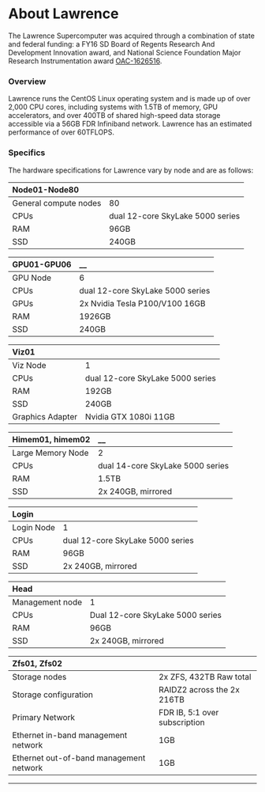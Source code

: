 # About Lawrence

The Lawrence Supercomputer was acquired through a combination of state and federal funding: a FY16 SD Board of Regents Research And Development Innovation award, and National Science Foundation Major Research Instrumentation award [OAC-1626516](https://nsf.gov/awardsearch/showAward?AWD_ID=1626516&HistoricalAwards=false).

### Overview

Lawrence runs the CentOS Linux operating system and is made up of over 2,000 CPU cores, including systems with 1.5TB of memory, GPU accelerators, and over 400TB of shared high-speed data storage accessible via a 56GB FDR Infiniband network. Lawrence has an estimated performance of over 60TFLOPS.

### Specifics

The hardware specifications for Lawrence vary by node and are as follows:

| **Node01-Node80** |  |
| :--- | :--- |
| General compute nodes         | 80 |
| CPUs | dual 12-core SkyLake 5000 series |
| RAM | 96GB  |
| SSD | 240GB |

| **GPU01-GPU06** | \_\_ |
| :--- | :--- |
| GPU Node                                 | 6 |
| CPUs | dual 12-core SkyLake 5000 series |
| GPUs | 2x Nvidia Tesla P100/V100 16GB  |
| RAM | 1926GB  |
| SSD | 240GB |

| **Viz01** |  |
| :--- | :--- |
| Viz Node | 1 |
| CPUs | dual 12-core SkyLake 5000 series |
| RAM | 192GB  |
| SSD | 240GB |
| Graphics Adapter                     | Nvidia GTX 1080i 11GB |

| **Himem01, himem02** | \_\_ |
| :--- | :--- |
| Large Memory Node                | 2 |
| CPUs | dual 14-core SkyLake 5000 series |
| RAM | 1.5TB  |
| SSD | 2x 240GB, mirrored |

| **Login** |  |
| :--- | :--- |
| Login Node                                | 1 |
| CPUs | dual 12-core SkyLake 5000 series |
| RAM | 96GB |
| SSD | 2x 240GB, mirrored |

| Head |  |
| :--- | :--- |
| Management node                     | 1 |
| CPUs | Dual 12-core SkyLake 5000 series |
| RAM | 96GB |
| SSD | 2x 240GB, mirrored |

| Zfs01, Zfs02 |   |
| :--- | :--- |
| Storage nodes | 2x ZFS, 432TB Raw total |
| Storage configuration | RAIDZ2 across the 2x 216TB                                    |
| Primary Network | FDR IB, 5:1 over subscription |
| Ethernet in-band management network |  1GB |
| Ethernet out-of-band management network | 1GB |

 ****

